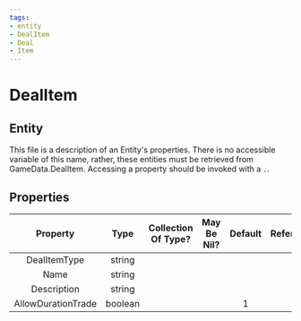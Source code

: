 ```yaml
---
tags:
- entity
- DealItem
- Deal
- Item
---
```

# DealItem
## Entity
This file is a description of an Entity's properties. There is no accessible variable of this name, rather, these entities must be retrieved from GameData.DealItem. Accessing a property should be invoked with a `.`.
## Properties
|	Property	|	Type	|	Collection Of Type?	|	May Be Nil?	|	Default	|	References	|	Key	|	Notes	|
|	:-:	|	:-:	|	:-:	|	:-:	|	:-:	|	:-:	|	:-:	|	-:	|
|	DealItemType	|	string	|		|		|		|		|		|	|
|	Name	|	string	|		|		|		|		|		|	|
|	Description	|	string	|		|		|		|		|		|	|
|	AllowDurationTrade	|	boolean	|		|		|	1	|		|		|	|
